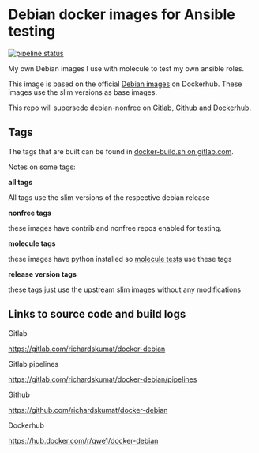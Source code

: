 # Debian docker images for Ansible testing

[![pipeline status](https://gitlab.com/richardskumat/docker-debian/badges/master/pipeline.svg)](https://gitlab.com/richardskumat/docker-debian/commits/master)

My own Debian images I use with molecule to test my
own ansible roles.

This image is based on the official [Debian images](https://hub.docker.com/_/debian)
on Dockerhub. These images use the slim versions as base images.

This repo will supersede debian-nonfree on [Gitlab](https://gitlab.com/richardskumat/debian-nonfree),
[Github](https://github.com/richardskumat/debian-nonfree) and [Dockerhub](https://hub.docker.com/r/qwe1/debian-nonfree).

## Tags

The tags that are built can be found in [docker-build.sh on gitlab.com](https://gitlab.com/richardskumat/docker-debian/blob/master/docker-build.sh).

Notes on some tags:

**all tags**

All tags use the slim versions of the respective
debian release

**nonfree tags**

these images have contrib and nonfree repos enabled for testing.

**molecule tags**

these images have python installed so [molecule tests](https://github.com/ansible-community/molecule)
use these tags

**release version tags**

these tags just use the upstream slim images without any modifications

## Links to source code and build logs

Gitlab

https://gitlab.com/richardskumat/docker-debian

Gitlab pipelines

https://gitlab.com/richardskumat/docker-debian/pipelines

Github

https://github.com/richardskumat/docker-debian

Dockerhub

https://hub.docker.com/r/qwe1/docker-debian